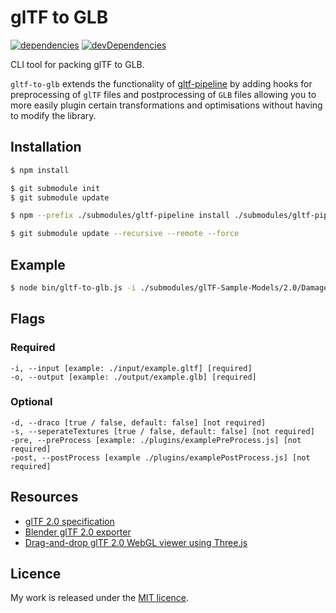 # glTF to GLB

[![dependencies](https://david-dm.org/timvanscherpenzeel/gltf-to-glb.svg)](https://david-dm.org/timvanscherpenzeel/gltf-to-glb)
[![devDependencies](https://david-dm.org/timvanscherpenzeel/gltf-to-glb/dev-status.svg)](https://david-dm.org/timvanscherpenzeel/gltf-to-glb#info=devDependencies)

CLI tool for packing glTF to GLB.

`gltf-to-glb` extends the functionality of [gltf-pipeline](https://github.com/AnalyticalGraphicsInc/gltf-pipeline/tree/2.0) by adding hooks for preprocessing of `glTF` files and postprocessing of `GLB` files allowing you to more easily plugin certain transformations and optimisations without having to modify the library.

## Installation

```sh
$ npm install

$ git submodule init
$ git submodule update

$ npm --prefix ./submodules/gltf-pipeline install ./submodules/gltf-pipeline

$ git submodule update --recursive --remote --force
```

## Example

```sh
$ node bin/gltf-to-glb.js -i ./submodules/glTF-Sample-Models/2.0/DamagedHelmet/glTF/DamagedHelmet.gltf -o ./output/DamagedHelmet.glb
```

## Flags

### Required
	-i, --input [example: ./input/example.gltf] [required]
	-o, --output [example: ./output/example.glb] [required]

### Optional
	-d, --draco [true / false, default: false] [not required]
	-s, --seperateTextures [true / false, default: false] [not required]
	-pre, --preProcess [example: ./plugins/examplePreProcess.js] [not required]
	-post, --postProcess [example ./plugins/examplePostProcess.js] [not required]

## Resources

- [glTF 2.0 specification](https://github.com/KhronosGroup/glTF/tree/master/specification/2.0)
- [Blender glTF 2.0 exporter](https://github.com/KhronosGroup/glTF-Blender-Exporter)
- [Drag-and-drop glTF 2.0 WebGL viewer using Three.js](https://github.com/donmccurdy/three-gltf-viewer)

## Licence

My work is released under the [MIT licence](https://raw.githubusercontent.com/TimvanScherpenzeel/gltf-to-glb/master/LICENSE).
